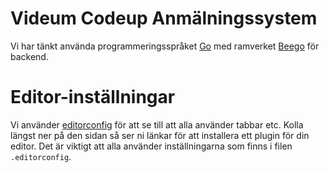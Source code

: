 # Videum Codeup Anmälningssystem

Vi har tänkt använda programmeringsspråket [Go](https://golang.org/) med
ramverket [Beego](http://beego.me/) för backend.

# Editor-inställningar
Vi använder [editorconfig](http://editorconfig.org/) för att se till att alla
använder tabbar etc. Kolla längst ner på den sidan så ser ni länkar för att
installera ett plugin för din editor. Det är viktigt att alla använder
inställningarna som finns i filen `.editorconfig`.
